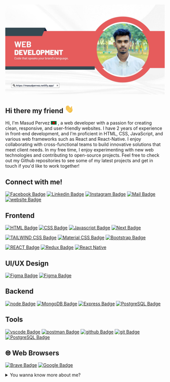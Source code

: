 ![Github Banner](./Assest/Github-banner.jpg)

## Hi there my friend <img src="./Assest/hello.gif" width="28px" alt="hi">

Hi, I'm Masud Pervez <img src="./Assest/bangladesh.png" width="18"/> , a web developer with a passion for creating clean, responsive, and user-friendly websites. I have 2 years of experience in front-end development, and I'm proficient in HTML, CSS, JavaScript, and various web frameworks such as React and React-Native. I enjoy collaborating with cross-functional teams to build innovative solutions that meet client needs. In my free time, I enjoy experimenting with new web technologies and contributing to open-source projects. Feel free to check out my Github repositories to see some of my latest projects and get in touch if you'd like to work together!

## Connect with me!

[![Facebook Badge](https://img.shields.io/badge/Facebook-1877F2?style=for-the-badge&logo=facebook&logoColor=white)](https://facebook.com/masud.pervez.31337) [![Linkedin Badge](https://img.shields.io/badge/LinkedIn-0077B5?style=for-the-badge&logo=linkedin&logoColor=white)](https://www.linkedin.com/in/masud-pervez-71792b223/) [![Instagram Badge](https://img.shields.io/badge/Instagram-E4405F?style=for-the-badge&logo=instagram&logoColor=white)](https://instagram.com/learnwithsumit) [![Mail Badge](https://img.shields.io/badge/Gmail-D14836?style=for-the-badge&logo=gmail&logoColor=white)](mailto:masudpervez431@gmail.com) [![website Badge](https://img.shields.io/badge/website-000000?style=for-the-badge&logo=About.me&logoColor=white)](https://masudpervez.netlify.app/)

## Frontend

[![HTML Badge](https://img.shields.io/badge/HTML5-E34F26?style=for-the-badge&logo=html5&logoColor=white)](#) [![CSS Badge](https://img.shields.io/badge/CSS3-1572B6?style=for-the-badge&logo=css3&logoColor=white)](#) [![Javascript Badge](https://img.shields.io/badge/-Javascript-F0DB4F?style=for-the-badge&labelColor=black&logo=javascript&logoColor=F0DB4F)](#) [![Next Badge](https://img.shields.io/badge/Next-20232A?style=for-the-badge&logo=react&logoColor=61DAFB)](#)

[![TAILWIND CSS Badge](https://img.shields.io/badge/Tailwind_CSS-38B2AC?style=for-the-badge&logo=tailwind-css&logoColor=white)](#) [![Material CSS Badge](https://img.shields.io/badge/Material--UI-0081CB?style=for-the-badge&logo=material-ui&logoColor=white)](#) [![Bootstrap Badge](https://img.shields.io/badge/Bootstrap-563D7C?style=for-the-badge&logo=bootstrap&logoColor=white)](#)

[![REACT Badge](https://img.shields.io/badge/React-20232A?style=for-the-badge&logo=react&logoColor=61DAFB)](#)
[![Redux Badge](https://img.shields.io/badge/Redux-593D88?style=for-the-badge&logo=redux&logoColor=white)](#) [![React Native](https://img.shields.io/badge/React_Native-20232A?style=for-the-badge&logo=react&logoColor=61DAFB)](#)

## UI/UX Design

[![Figma Badge](https://img.shields.io/badge/Figma-F24E1E?style=for-the-badge&logo=figma&logoColor=white)](#) [![Figma Badge](https://img.shields.io/badge/Adobe%20XD-470137?style=for-the-badge&logo=Adobe%20XD&logoColor=#FF61F6)](#)

## Backend

[![node Badge](https://img.shields.io/badge/Node.js-43853D?style=for-the-badge&logo=node.js&logoColor=white)](#)
[![MongoDB Badge](https://img.shields.io/badge/MongoDB-4EA94B?style=for-the-badge&logo=MongoDB&logoColor=white)](#)
[![Express Badge](https://img.shields.io/badge/Express.js-404D59?style=for-the-badge)](#)
[![PostgreSQL Badge](https://img.shields.io/badge/PostgreSQL-316192?style=for-the-badge&logo=postgresql&logoColor=white)](#)

## Tools

[![vscode Badge](https://img.shields.io/badge/vs--code-22A6F2?style=for-the-badge&logo=vs-code&logoColor=white)](#)
[![postman Badge](https://img.shields.io/badge/postman-FE6C37?style=for-the-badge&logo=postman&logoColor=white)](#)
[![github Badge](https://img.shields.io/badge/github-ffffff?style=for-the-badge&logo=github&logoColor=black)](#)
[![git Badge](https://img.shields.io/badge/git-FE6C37?style=for-the-badge&logo=git&logoColor=413932)](#) [![PostgreSQL Badge](https://img.shields.io/badge/PostgreSQL-316192?style=for-the-badge&logo=postgresql&logoColor=white)](#)

## 🌐 Web Browsers

[![Brave Badge](https://img.shields.io/badge/Brave-FF1B2D?style=for-the-badge&logo=Brave&logoColor=white)](#) [![Google Badge](https://img.shields.io/badge/Google_chrome-4285F4?style=for-the-badge&logo=Google-chrome&logoColor=white)](#)

<details>
<summary>You wanna know more about me?</summary>

## Total Remarks

![Masud Pervez's GitHub stats](https://github-readme-stats.vercel.app/api?username=Masud-Pervez&show_icons=true&bg_color=00000000)

## Profile

![visitors](https://visitor-badge.glitch.me/badge?page_id=Masud-Pervez.Masud-Pervez)
![visitors](https://img.shields.io/github/followers/{Masud-Pervez}.svg?style=social&label=Follow&maxAge=2592000)

</details>
